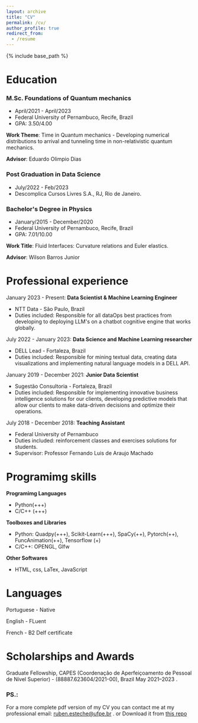 ```yaml
---
layout: archive
title: "CV"
permalink: /cv/
author_profile: true
redirect_from:
  - /resume
---
```


{% include base_path %}

 

Education
======

### M.Sc. Foundations of Quantum mechanics

* April/2021 - April/2023
* Federal University of Pernambuco, Recife, Brazil
* GPA: 3.50/4.00

__Work Theme__: Time in Quantum mechanics - Developing numerical distributions to arrival and tunneling time in non-relativistic quantum mechanics.

__Advisor__: Eduardo Olimpio Dias

### Post Graduation in Data Science 

* July/2022 - Feb/2023
* Descomplica Cursos Livres S.A., RJ, Rio de Janeiro.


### Bachelor's Degree in Physics

* January/2015 - December/2020
* Federal University of Pernambuco, Recife, Brazil
* GPA: 7.01/10.00

__Work Title__: Fluid Interfaces: Curvature relations and Euler elastics.

__Advisor__: Wilson Barros Junior




Professional experience
======

 January 2023 - Present: **Data Scientist & Machine Learning Engineer**
 
  * NTT Data - São Paulo, Brazil
  * Duties included: Responsible for all dataOps best practices from developing to deploying LLM's on a chatbot cognitive engine that works globally.


 July 2022 - January 2023: **Data Science and Machine Learning researcher**
 
  * DELL Lead - Fortaleza, Brazil
  * Duties included: Responsible for mining textual data, creating data visualizations and implementing natural language models in a DELL API.
  
  
 January 2019 - December 2021: **Junior Data Scientist**
 
  * Sugestão Consultoria - Fortaleza, Brazil
  * Duties included: Responsible for implementing innovative business intelligence solutions for our clients, developing predictive models that allow our clients to make data-driven decisions and optimize their operations.


 July 2018 - December 2018: **Teaching Assistant**
 
  * Federal University of Pernambuco
  * Duties included: reinforcement classes and exercises solutions for students.
  * Supervisor: Professor Fernando Luis de Araujo Machado 
  
Programimg skills
======
__Programimg Languages__

* Python(+++)
* C/C++ (+++)

__Toolboxes and Libraries__

* Python: Quadpy(+++), Scikit-Learn(+++), SpaCy(++), Pytorch(++), FuncAnimation(++), Tensorflow (+)  
* C/C++: OPENGL, Glfw

__Other Softwares__

* HTML, css, LaTex, JavaScript

Languages
======
Portuguese - Native

English - FLuent

French - B2 Delf certificate

Scholarships and Awards
======
Graduate Fellowship, CAPES (Coordenação de Aperfeiçoamento de Pessoal de Nível Superior) - (88887.623604/2021-00), Brazil May 2021–2023 .  
### PS.:
For a more complete pdf version of my CV you can contact me at my professional email: ruben.esteche@ufpe.br . or Download it from [this repo](https://github.com/REsteche/master_works/blob/master/CV.pdf)

